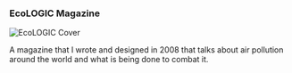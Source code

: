 ### EcoLOGIC Magazine

![EcoLOGIC Cover][cover]

[cover]: http://quells.net/DP/proj/ecologic_sq.png

A magazine that I wrote and designed in 2008 that talks about air pollution around the world and what is being done to combat it.